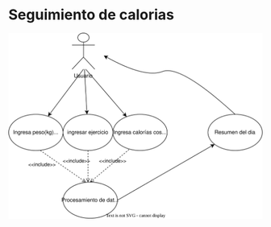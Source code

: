 # Seguimiento de calorias

![SeguimientoCalorias](diagrams/usecases/UGC-RF2SeguimientoDeCalorias.svg)
